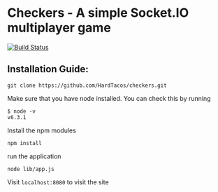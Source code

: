 Checkers - A simple Socket.IO multiplayer game
===========================

[![Build Status](https://travis-ci.org/NodeRedis/node_redis.svg?branch=master)](https://travis-ci.org/NodeRedis/node_redis)

## Installation Guide:

	git clone https://github.com/HardTacos/checkers.git
	
Make sure that you have node installed. You can check this by running
	
	
	$ node -v
	v6.3.1
	
	
Install the npm modules
	
    npm install
	
run the application
	
	node lib/app.js
	
Visit `localhost:8080` to visit the site
	
